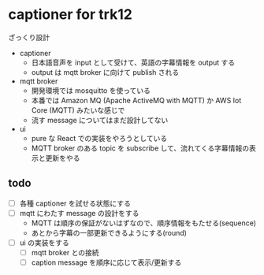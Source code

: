 # captioner for trk12

ざっくり設計
- captioner
  - 日本語音声を input として受けて、英語の字幕情報を output する
  - output は mqtt broker に向けて publish される
- mqtt broker
  - 開発環境では mosquitto を使っている
  - 本番では Amazon MQ (Apache ActiveMQ with MQTT) か AWS Iot Core (MQTT) みたいな感じで
  - 流す message についてはまだ設計してない
- ui
  - pure な React での実装をやろうとしている
  - MQTT broker のある topic を subscribe して、流れてくる字幕情報の表示と更新をやる

## todo

- [ ] 各種 captioner を試せる状態にする
- [ ] mqtt にわたす message の設計をする
  - MQTT は順序の保証がないはずなので、順序情報をもたせる(sequence)
  - あとから字幕の一部更新できるようにする(round)
- [ ] ui の実装をする
  - [ ] mqtt broker との接続
  - [ ] caption message を順序に応じて表示/更新する
